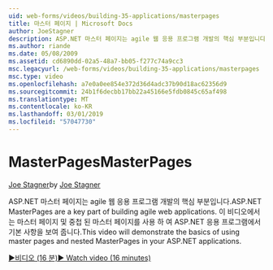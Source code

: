 ```yaml
---
uid: web-forms/videos/building-35-applications/masterpages
title: 마스터 페이지 | Microsoft Docs
author: JoeStagner
description: ASP.NET 마스터 페이지는 agile 웹 응용 프로그램 개발의 핵심 부분입니다. 이 비디오에서 중첩 된 마스터 페이지 및 마스터 페이지를 사용 하는 기본적인 살펴보겠습니다...
ms.author: riande
ms.date: 05/08/2009
ms.assetid: cd6890dd-02a5-48a7-bb05-f277c74a9cc3
msc.legacyurl: /web-forms/videos/building-35-applications/masterpages
msc.type: video
ms.openlocfilehash: a7e0a0ee854e372d36d4adc37b90d18ac62356d9
ms.sourcegitcommit: 24b1f6decbb17bb22a45166e5fdb0845c65af498
ms.translationtype: MT
ms.contentlocale: ko-KR
ms.lasthandoff: 03/01/2019
ms.locfileid: "57047730"
---
```

<a name="masterpages"></a><span data-ttu-id="79f45-104">MasterPages</span><span class="sxs-lookup"><span data-stu-id="79f45-104">MasterPages</span></span>
====================
<span data-ttu-id="79f45-105">[Joe Stagner](https://github.com/JoeStagner)</span><span class="sxs-lookup"><span data-stu-id="79f45-105">by [Joe Stagner](https://github.com/JoeStagner)</span></span>

<span data-ttu-id="79f45-106">ASP.NET 마스터 페이지는 agile 웹 응용 프로그램 개발의 핵심 부분입니다.</span><span class="sxs-lookup"><span data-stu-id="79f45-106">ASP.NET MasterPages are a key part of building agile web applications.</span></span> <span data-ttu-id="79f45-107">이 비디오에서는 마스터 페이지 및 중첩 된 마스터 페이지를 사용 하 여 ASP.NET 응용 프로그램에서 기본 사항을 보여 줍니다.</span><span class="sxs-lookup"><span data-stu-id="79f45-107">This video will demonstrate the basics of using master pages and nested MasterPages in your ASP.NET applications.</span></span>

[<span data-ttu-id="79f45-108">&#9654;비디오 (16 분)</span><span class="sxs-lookup"><span data-stu-id="79f45-108">&#9654; Watch video (16 minutes)</span></span>](https://channel9.msdn.com/Blogs/ASP-NET-Site-Videos/masterpages)
